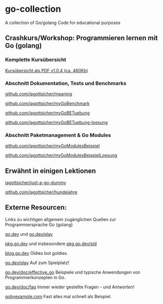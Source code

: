 # go-collection
 A collection of Go/golang Code for educational purposes

## Crashkurs/Workshop: Programmieren lernen mit Go (golang)

### Komplette Kursübersicht
[Kursübersicht als PDF v1.0.4 (ca. 460Kb)](https://github.com/Educational-Coding-Examples-Exercises/go-collection/raw/main/docs/Kurs%C3%BCbersicht:%20Programmieren%20lernen%20mit%20Go%20(golang).pdf)

### Abschnitt Dokumentation, Tests und Benchmarks
[github.com/jagottsicher/meaning](https://github.com/jagottsicher/meaning)

[github.com/jagottsicher/myGoBenchmark](https://github.com/jagottsicher/myGoBenchmark)

[github.com/jagottsicher/myGoBETuebung](https://github.com/jagottsicher/myGoBETuebung)

[github.com/jagottsicher/myGoBETuebung-loesung](https://github.com/jagottsicher/myGoBETuebung-loesung)

### Abschnitt Paketmanagement & Go Modules
[github.com/jagottsicher/myGoModulesBeispiel](https://github.com/jagottsicher/myGoModulesBeispiel)

[github.com/jagottsicher/myGoModulesBeispielLoesung](https://github.com/jagottsicher/myGoModulesBeispielLoesung)

## Erwähnt in einigen Lektionen
[jagottsicher/just-a-go-dummy](https://github.com/jagottsicher/just-a-go-dummy)

[github.com/jagottsicher/hundejahre](https://github.com/jagottsicher/hundejahre)

## Externe Resourcen:
Links zu wichtigen allgemein zugänglichen Quellen zur Programmiersprache Go (golang)

[go.dev](https://go.dev) und [go.dev/play](https://go.dev/play)

[pkg.go.dev](https://pkg.go.dev) und insbesondere [pkg.go.dev/std](https://pkg.go.dev/std)

[blog.go.dev](https://blog.go.dev) Oldies but goldies.

[go.dev/play](https://go.dev/play) Auf zum Spielplatz!

[go.dev/doc/effective_go](https://go.dev/doc/effective_go) Beispiele und typische Anwendungen von Programmierkonzepten in Go.

[go.dev/doc/faq](https://go.dev/doc/faq) Immer wieder gestellte Fragen - und Antworten!

[gobyexample.com](https://gobyexample.com) Fast alles mal schnell als Beispiel.
